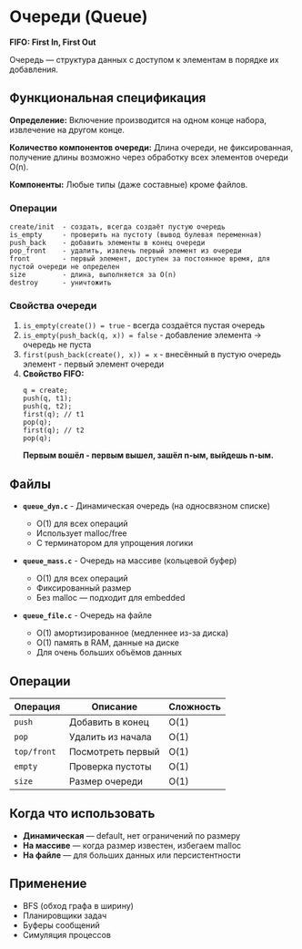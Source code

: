 # Очереди (Queue)

**FIFO: First In, First Out**

Очередь — структура данных с доступом к элементам в порядке их добавления.

## Функциональная спецификация

**Определение:** Включение производится на одном конце набора, извлечение на другом конце.

**Количество компонентов очереди:** Длина очереди, не фиксированная, получение длины возможно через обработку всех элементов очереди O(n).

**Компоненты:** Любые типы (даже составные) кроме файлов.

### Операции

```
create/init  - создать, всегда создаёт пустую очередь
is_empty     - проверить на пустоту (вывод булевая переменная)
push_back    - добавить элементы в конец очереди
pop_front    - удалить, извлечь первый элемент из очереди
front        - первый элемент, доступен за постоянное время, для пустой очереди не определен
size         - длина, выполняется за O(n)
destroy      - уничтожить
```

### Свойства очереди

1. `is_empty(create()) = true` - всегда создаётся пустая очередь
2. `is_empty(push_back(q, x)) = false` - добавление элемента → очередь не пуста
3. `first(push_back(create(), x)) = x` - внесённый в пустую очередь элемент - первый элемент очереди
4. **Свойство FIFO:**
   ```
   q = create;
   push(q, t1);
   push(q, t2);
   first(q); // t1
   pop(q);
   first(q); // t2
   pop(q);
   ```
   **Первым вошёл - первым вышел, зашёл n-ым, выйдешь n-ым.**

## Файлы

- **`queue_dyn.c`** - Динамическая очередь (на односвязном списке)
  - O(1) для всех операций
  - Использует malloc/free
  - С терминатором для упрощения логики

- **`queue_mass.c`** - Очередь на массиве (кольцевой буфер)
  - O(1) для всех операций
  - Фиксированный размер
  - Без malloc — подходит для embedded

- **`queue_file.c`** - Очередь на файле
  - O(1) амортизированное (медленнее из-за диска)
  - O(1) память в RAM, данные на диске
  - Для очень больших объёмов данных

## Операции

| Операция | Описание | Сложность |
|----------|----------|-----------|
| `push` | Добавить в конец | O(1) |
| `pop` | Удалить из начала | O(1) |
| `top/front` | Посмотреть первый | O(1) |
| `empty` | Проверка пустоты | O(1) |
| `size` | Размер очереди | O(1) |

## Когда что использовать

- **Динамическая** — default, нет ограничений по размеру
- **На массиве** — когда размер известен, избегаем malloc
- **На файле** — для больших данных или персистентности

## Применение

- BFS (обход графа в ширину)
- Планировщики задач
- Буферы сообщений
- Симуляция процессов

